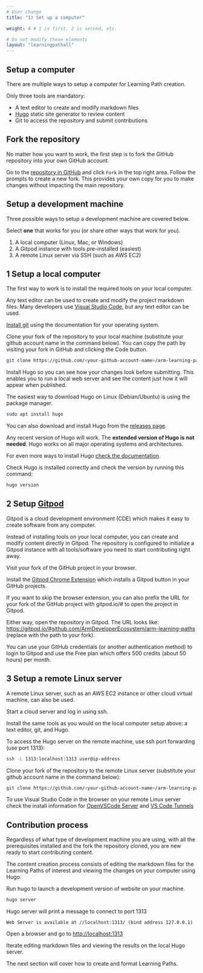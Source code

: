 ```yaml
---
# User change
title: "1) Set up a computer"

weight: 4 # 1 is first, 2 is second, etc.

# Do not modify these elements
layout: "learningpathall"
---
```

<!--  ![alt-text #center](1-machine-init-process.PNG "Machine init process")  -->

## Setup a computer

There are multiple ways to setup a computer for Learning Path creation. 

Only three tools are mandatory:
- A text editor to create and modify markdown files
- [Hugo](https://gohugo.io/) static site generator to review content 
- Git to access the repository and submit contributions

## Fork the repository

No matter how you want to work, the first step is to fork the GitHub repository into your own GitHub account. 

Go to the [repository in GitHub](https://github.com/ArmDeveloperEcosystem/arm-learning-paths) and click `Fork` in the top right area. Follow the prompts to create a new fork. This provides your own copy for you to make changes without impacting the main repository. 

## Setup a development machine 

Three possible ways to setup a development machine are covered below. 

Select **one** that works for you (or share other ways that work for you).

1. A local computer (Linux, Mac, or Windows)
2. A Gitpod instance with tools pre-installed (easiest)
3. A remote Linux server via SSH (such as AWS EC2)

## 1 Setup a local computer

The first way to work is to install the required tools on your local computer. 

Any text editor can be used to create and modify the project markdown files. Many developers use [Visual Studio Code](https://code.visualstudio.com/), but any text editor can be used. 

[Install git](https://git-scm.com/book/en/v2/Getting-Started-Installing-Git) using the documentation for your operating system. 

Clone your fork of the repository to your local machine (substitute your github account name in the command below). You can copy the path by visiting your fork in GitHub and clicking the Code button.

```bash
git clone https://github.com/<your-github-account-name>/arm-learning-paths
```

Install Hugo so you can see how your changes look before submitting. This enables you to run a local web server and see the content just how it will appear when published. 

The easiest way to download Hugo on Linux (Debian/Ubuntu) is using the package manager.

```bash
sudo apt install hugo
```

You can also download and install Hugo from the [releases page](https://github.com/gohugoio/hugo/releases). 

Any recent version of Hugo will work. The **extended version of Hugo is not needed**. Hugo works on all major operating systems and architectures. 

For even more ways to install Hugo [check the documentation](https://gohugo.io/getting-started/installing).

Check Hugo is installed correctly and check the version by running this command:

```bash
hugo version
```

## 2 Setup [Gitpod](https://www.gitpod.io/) 

Gitpod is a cloud development environment (CDE) which makes it easy to create software from any computer. 

Instead of installing tools on your local computer, you can create and modify content directly in Gitpod. The repository is configured to initialize a Gitpod instance with all tools/software you need to start contributing right away. 

Visit your fork of the GitHub project in your browser. 

Install the [Gitpod Chrome Extension](https://chrome.google.com/webstore/detail/gitpod-always-ready-to-co/dodmmooeoklaejobgleioelladacbeki) which installs a Gitpod button in your GitHub projects. 

If you want to skip the browser extension, you can also prefix the URL for your fork of the GitHub project with gitpod.io/# to open the project in Gitpod.

Either way, open the repository in Gitpod. The URL looks like: https://gitpod.io/#github.com/ArmDeveloperEcosystem/arm-learning-paths (replace with the path to your fork).

You can use your GitHub credentials (or another authentication method) to login to Gitpod and use the Free plan which offers 500 credits (about 50 hours) per month. 

## 3 Setup a remote Linux server

A remote Linux server, such as an AWS EC2 instance or other cloud virtual machine, can also be used. 

Start a cloud server and log in using ssh. 

Install the same tools as you would on the local computer setup above: a text editor, git, and Hugo. 

To access the Hugo server on the remote machine, use ssh port forwarding (use port 1313):

```bash
ssh -L 1313:localhost:1313 user@ip-address
```

Clone your fork of the repository to the remote Linux server (substitute your github account name in the command below):
```bash
git clone https://github.com/<your-github-account-name>/arm-learning-paths
```

To use Visual Studio Code in the browser on your remote Linux server check the install information for [OpenVSCode Server](/install-tools/openvscode-server/) and [VS Code Tunnels](/install-tools/vscode-tunnels/)

## Contribution process

Regardless of what type of development machine you are using, with all the prerequisites installed and the fork the repository cloned, you are new ready to start contributing content. 

The content creation process consists of editing the markdown files for the Learning Paths of interest and viewing the changes on your computer using Hugo. 

Run hugo to launch a development version of website on your machine.

```bash
hugo server
```

Hugo server will print a message to connect to port 1313

```console
Web Server is available at //localhost:1313/ (bind address 127.0.0.1)
```

Open a browser and go to [http://localhost:1313](http://localhost:1313)

Iterate editing markdown files and viewing the results on the local Hugo server.

The next section will cover how to create and format Learning Paths. 
